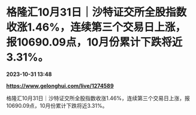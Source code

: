 # 格隆汇10月31日｜沙特证交所全股指数收涨1.46%，连续第三个交易日上涨，报10690.09点，10月份累计下跌将近3.31%。

**2023-10-31 13:48**

**https://www.gelonghui.com/live/1274589**

格隆汇10月31日｜沙特证交所全股指数收涨1.46%，连续第三个交易日上涨，报10690.09点，10月份累计下跌将近3.31%。